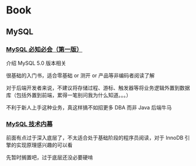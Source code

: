 # Book

## MySQL

### [MySQL 必知必会（第一版）](https://book.douban.com/subject/3354490/)

介绍 MySQL 5.0 版本相关

很基础的入门书，适合零基础 or 测开 or 产品等非编码者阅读了解

对于后端开发者来说，不建议将存储过程、游标、触发器等将业务逻辑外置到数据库（包括外置到前端，累得一笔别问我为什么知道。。。）

不利于新人上手这种业务，真这样搞不如招更多 DBA 而非 Java 后端牛马

### [MySQL 技术内幕](https://book.douban.com/subject/24708143/)

前面有点过于深入底层了，不太适合处于基础阶段的程序员阅读，对于 InnoDB 引擎的实现原理感兴趣的可以看

先暂时搁置吧，过于底层还没必要硬啃

